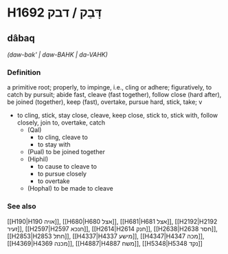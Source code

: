 # H1692 דָּבַק / דבק

## dâbaq

_(daw-bak' | daw-BAHK | da-VAHK)_

### Definition

a primitive root; properly, to impinge, i.e., cling or adhere; figuratively, to catch by pursuit; abide fast, cleave (fast together), follow close (hard after), be joined (together), keep (fast), overtake, pursue hard, stick, take; v

- to cling, stick, stay close, cleave, keep close, stick to, stick with, follow closely, join to, overtake, catch
  - (Qal)
    - to cling, cleave to
    - to stay with
  - (Pual) to be joined together
  - (Hiphil)
    - to cause to cleave to
    - to pursue closely
    - to overtake
  - (Hophal) to be made to cleave

### See also

[[H190|H190 אויה]], [[H680|H680 אצל]], [[H681|H681 אצל]], [[H2192|H2192 זעיר]], [[H2597|H2597 חנכא]], [[H2614|H2614 חנק]], [[H2638|H2638 חסר]], [[H2853|H2853 חתל]], [[H4337|H4337 מישע]], [[H4347|H4347 מכה]], [[H4369|H4369 מכנה]], [[H4887|H4887 משח]], [[H5348|H5348 נקד]]
